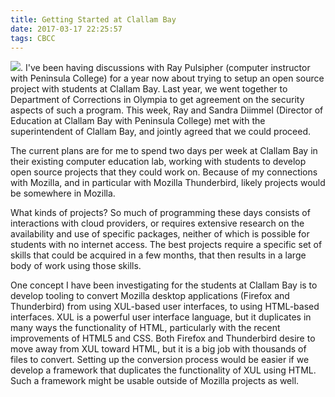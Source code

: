 ```yaml
---
title: Getting Started at Clallam Bay
date: 2017-03-17 22:25:57
tags: CBCC
---
```


![](/website/images/cbcc.jpg).
I've been having discussions with Ray Pulsipher (computer instructor with Peninsula College) for a year now about trying to setup an open source project with students at Clallam Bay. Last year, we went together to Department of Corrections in Olympia to get agreement on the security aspects of such a program. This week, Ray and Sandra Diimmel (Director of Education at Clallam Bay with Peninsula College) met with the superintendent of Clallam Bay, and jointly agreed that we could proceed.

The current plans are for me to spend two days per week at Clallam Bay in their existing computer education lab, working with students to develop open source projects that they could work on. Because of my connections with Mozilla, and in particular with Mozilla Thunderbird, likely projects would be somewhere in Mozilla.

What kinds of projects? So much of programming these days consists of interactions with cloud providers, or requires extensive research on the availability and use of specific packages, neither of which is possible for students with no internet access. The best projects require a specific set of skills that could be acquired in a few months, that then results in a large body of work using those skills.

One concept I have been investigating for the students at Clallam Bay is to develop tooling to convert Mozilla desktop applications (Firefox and Thunderbird) from using XUL-based user interfaces, to using HTML-based interfaces. XUL is a powerful user interface language, but it duplicates in many ways the functionality of HTML, particularly with the recent improvements of HTML5 and CSS. Both Firefox and Thunderbird desire to move away from XUL toward HTML, but it is a big job with thousands of files to convert. Setting up the conversion process would be easier if we develop a framework that duplicates the functionality of XUL using HTML. Such a framework might be usable outside of Mozilla projects as well.
